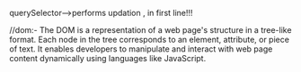 querySelector-->performs updation , in first line!!!

//dom:-
The DOM is a representation of a web page's structure in a tree-like format. Each node in the tree corresponds to an element, attribute, or piece of text. It enables developers to manipulate and interact with web page content dynamically using languages like JavaScript.
